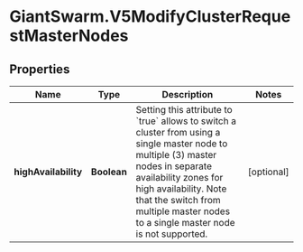 # GiantSwarm.V5ModifyClusterRequestMasterNodes

## Properties
Name | Type | Description | Notes
------------ | ------------- | ------------- | -------------
**highAvailability** | **Boolean** | Setting this attribute to &#x60;true&#x60; allows to switch a cluster from using a single master node to multiple (3) master nodes in separate availability zones for high availability. Note that the switch from multiple master nodes to a single master node is not supported.  | [optional] 


